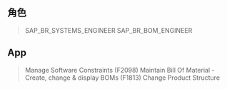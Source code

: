 ## 角色
> SAP_BR_SYSTEMS_ENGINEER
> SAP_BR_BOM_ENGINEER
## App
> Manage Software Constraints (F2098)
> Maintain Bill Of Material - Create, change & display BOMs (F1813)
> Change Product Structure